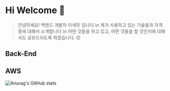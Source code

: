 # Hi Welcome 👋
> 안녕하세요! 백엔드 개발자 이세민 입니다.\n
> 제가 사용하고 있는 기술들과 자격증에 대해서 소개합니다.\n
> 어떤 것들을 하고 있고, 어떤 것들을 할 것인지에 대해서도 공유드리도록 하겠습니다. 😊

## Back-End

## AWS
<!--
<div data-iframe-width="150" data-iframe-height="270" data-share-badge-id="dfdc88f1-a51a-4cef-9aca-b531891f28c0" data-share-badge-host="https://www.credly.com"></div><script type="text/javascript" async src="//cdn.credly.com/assets/utilities/embed.js"></script>
-->


![Anurag's GitHub stats](https://github-readme-stats.vercel.app/api?username=delay-100&show_icons=true&theme=radical)



<!--
**smlee0/smlee0** is a ✨ _special_ ✨ repository because its `README.md` (this file) appears on your GitHub profile.

Here are some ideas to get you started:

- 🔭 I’m currently working on ...
- 🌱 I’m currently learning ...
- 👯 I’m looking to collaborate on ...
- 🤔 I’m looking for help with ...
- 💬 Ask me about ...
- 📫 How to reach me: ...
- 😄 Pronouns: ...
- ⚡ Fun fact: ...
-->
